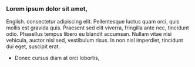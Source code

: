 ### Lorem ipsum dolor sit amet, 
English.
consectetur adipiscing elit. 
Pellentesque luctus quam orci, quis mollis est gravida quis. 
Praesent sed elit viverra, fringilla ante nec, tincidunt odio. Phasellus tempus libero eu blandit accumsan. 
Nullam vitae nisi vehicula, auctor nisl sed, vestibulum risus. In non nisl imperdiet, tincidunt dui eget, suscipit erat. 
* Donec cursus diam at orci lobortis, 
